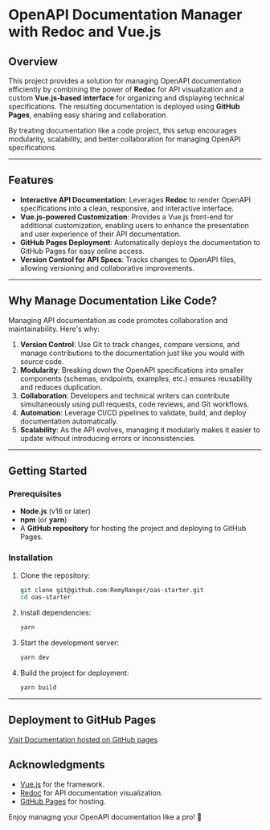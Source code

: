 # OpenAPI Documentation Manager with Redoc and Vue.js

## Overview

This project provides a solution for managing OpenAPI documentation efficiently by combining the power of **Redoc** for API visualization and a custom **Vue.js-based interface** for organizing and displaying technical specifications. The resulting documentation is deployed using **GitHub Pages**, enabling easy sharing and collaboration.

By treating documentation like a code project, this setup encourages modularity, scalability, and better collaboration for managing OpenAPI specifications.

---

## Features

- **Interactive API Documentation**: Leverages **Redoc** to render OpenAPI specifications into a clean, responsive, and interactive interface.
- **Vue.js-powered Customization**: Provides a Vue.js front-end for additional customization, enabling users to enhance the presentation and user experience of their API documentation.
- **GitHub Pages Deployment**: Automatically deploys the documentation to GitHub Pages for easy online access.
- **Version Control for API Specs**: Tracks changes to OpenAPI files, allowing versioning and collaborative improvements.

---

## Why Manage Documentation Like Code?

Managing API documentation as code promotes collaboration and maintainability. Here's why:

1. **Version Control**: Use Git to track changes, compare versions, and manage contributions to the documentation just like you would with source code.
2. **Modularity**: Breaking down the OpenAPI specifications into smaller components (schemas, endpoints, examples, etc.) ensures reusability and reduces duplication.
3. **Collaboration**: Developers and technical writers can contribute simultaneously using pull requests, code reviews, and Git workflows.
4. **Automation**: Leverage CI/CD pipelines to validate, build, and deploy documentation automatically.
5. **Scalability**: As the API evolves, managing it modularly makes it easier to update without introducing errors or inconsistencies.

---

## Getting Started

### Prerequisites

- **Node.js** (v16 or later)
- **npm** (or **yarn**)
- A **GitHub repository** for hosting the project and deploying to GitHub Pages.

### Installation

1. Clone the repository:
   ```bash
   git clone git@github.com:RemyRanger/oas-starter.git
   cd oas-starter
   ```

2. Install dependencies:
   ```bash
   yarn
   ```

3. Start the development server:
   ```bash
   yarn dev
   ```

4. Build the project for deployment:
   ```bash
   yarn build
   ```

---

## Deployment to GitHub Pages

[Visit Documentation hosted on GitHub pages](https://remyranger.github.io/oas-starter/)

## Acknowledgments

- [Vue.js](https://vuejs.org/) for the framework.
- [Redoc](https://redocly.github.io/redoc/) for API documentation visualization.
- [GitHub Pages](https://pages.github.com/) for hosting.

Enjoy managing your OpenAPI documentation like a pro! 🚀